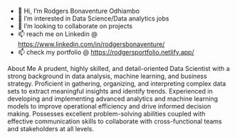 - 👋 Hi, I’m Rodgers Bonaventure Odhiambo
- 👀 I’m interested in Data Science/Data analytics jobs
- 💞️ I’m looking to collaborate on projects
- 📫 reach me on Linkedin @ https://www.linkedin.com/in/rodgersbonaventure/
- 📫 check my portfolio @ https://rodgersportfolio.netlify.app/
  
About Me
A prudent, highly skilled, and detail-oriented Data Scientist with a strong background in data analysis, machine learning, and business strategy. Proficient in gathering, organizing, and interpreting complex data sets to extract meaningful insights and identify trends. Experienced in developing and implementing advanced analytics and machine learning models to improve operational efficiency and drive informed decision making. Possesses excellent problem-solving abilities coupled with effective communication skills to collaborate with cross-functional teams and stakeholders at all levels.

<!---
rodgersbunde/rodgersbunde is a ✨ special ✨ repository because its `README.md` (this file) appears on your GitHub profile.
You can click the Preview link to take a look at your changes.
--->

